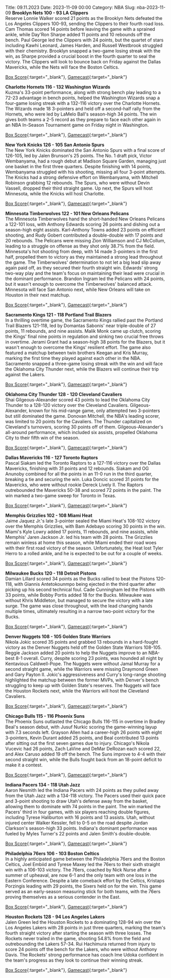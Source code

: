 Title: 09.11.2023
Date: 2023-11-09 00:00
Category: NBA 
Slug: nba-2023-11-09 
**Brooklyn Nets 100 - 93 LA Clippers**  
Reserve Lonnie Walker scored 21 points as the Brooklyn Nets defeated the Los Angeles Clippers 100-93, sending the Clippers to their fourth road loss. Cam Thomas scored 14 points before leaving the game with a sprained ankle, while Day'Ron Sharpe added 11 points and 10 rebounds off the bench. Paul George led the Clippers with 24 points, but the quartet of stars including Kawhi Leonard, James Harden, and Russell Westbrook struggled with their chemistry. Brooklyn snapped a two-game losing streak with the win, as Sharpe provided a crucial boost in the fourth quarter to seal the victory. The Clippers will look to bounce back on Friday against the Dallas Mavericks, while the Nets will face the Boston Celtics. 

[Box Score](https://www.nba.com/game/lac-vs-bkn-0022300160/box-score){:target="_blank"}, [Gamecast](https://www.nba.com/game/lac-vs-bkn-0022300160){:target="_blank"}<br>

**Charlotte Hornets 116 - 132 Washington Wizards**  
Kuzma's 33-point performance, along with strong bench play leading to a 72-23 advantage in bench points, helped the Washington Wizards snap a four-game losing streak with a 132-116 victory over the Charlotte Hornets. The Wizards made 18 3-pointers and held off a second-half rally from the Hornets, who were led by LaMelo Ball's season-high 34 points. The win gives both teams a 2-5 record as they prepare to face each other again in an NBA In-Season Tournament game on Friday night in Washington. 

[Box Score](https://www.nba.com/game/was-vs-cha-0022300157/box-score){:target="_blank"}, [Gamecast](https://www.nba.com/game/was-vs-cha-0022300157){:target="_blank"}<br>

**New York Knicks 126 - 105 San Antonio Spurs**  
The New York Knicks dominated the San Antonio Spurs with a final score of 126-105, led by Jalen Brunson's 25 points. The No. 1 draft pick, Victor Wembanyama, had a rough debut at Madison Square Garden, managing just one basket in the first three quarters. Despite finishing with 14 points, Wembanyama struggled with his shooting, missing all four 3-point attempts. The Knicks had a strong defensive effort on Wembanyama, with Mitchell Robinson grabbing 12 rebounds. The Spurs, who were without Devin Vassell, dropped their third straight game. Up next, the Spurs will host Minnesota, while the Knicks will host Charlotte. 

[Box Score](https://www.nba.com/game/sas-vs-nyk-0022300161/box-score){:target="_blank"}, [Gamecast](https://www.nba.com/game/sas-vs-nyk-0022300161){:target="_blank"}<br>

**Minnesota Timberwolves 122 - 101 New Orleans Pelicans**  
The Minnesota Timberwolves hand the short-handed New Orleans Pelicans a 122-101 loss, with Anthony Edwards scoring 26 points and dishing out a season-high eight assists. Karl-Anthony Towns added 23 points on efficient shooting, and Rudy Gobert contributed a double-double with 17 points and 20 rebounds. The Pelicans were missing Zion Williamson and CJ McCollum, leading to a struggle on offense as they shot only 38.7% from the field. Minnesota's hot shooting from deep, with 14 made 3-pointers in the first half, propelled them to victory as they maintained a strong lead throughout the game. The Timberwolves' determination to not let a big lead slip away again paid off, as they secured their fourth straight win. Edwards' strong two-way play and the team's focus on maintaining their lead were crucial in the dominant performance. Brandon Ingram led the Pelicans with 24 points, but it wasn't enough to overcome the Timberwolves' balanced attack. Minnesota will face San Antonio next, while New Orleans will take on Houston in their next matchup. 

[Box Score](https://www.nba.com/game/nop-vs-min-0022300166/box-score){:target="_blank"}, [Gamecast](https://www.nba.com/game/nop-vs-min-0022300166){:target="_blank"}<br>

**Sacramento Kings 121 - 118 Portland Trail Blazers**  
In a thrilling overtime game, the Sacramento Kings rallied past the Portland Trail Blazers 121-118, led by Domantas Sabonis' near triple-double of 27 points, 11 rebounds, and nine assists. Malik Monk came up clutch, scoring the Kings' final nine points in regulation and sinking two crucial free throws in overtime. Jerami Grant had a season-high 38 points for the Blazers, but it wasn't enough to overcome the Kings' resilient effort. The game also featured a matchup between twin brothers Keegan and Kris Murray, marking the first time they played against each other in the NBA. Sacramento snapped a three-game losing streak with the win and will face the Oklahoma City Thunder next, while the Blazers will continue their trip against the Lakers. 

[Box Score](https://www.nba.com/game/por-vs-sac-0022300170/box-score){:target="_blank"}, [Gamecast](https://www.nba.com/game/por-vs-sac-0022300170){:target="_blank"}<br>

**Oklahoma City Thunder 128 - 120 Cleveland Cavaliers**  
Shai Gilgeous-Alexander scored 43 points to lead the Oklahoma City Thunder to a 128-120 victory over the Cleveland Cavaliers. Gilgeous-Alexander, known for his mid-range game, only attempted two 3-pointers but still dominated the game. Donovan Mitchell, the NBA's leading scorer, was limited to 20 points for the Cavaliers. The Thunder capitalized on Cleveland's turnovers, scoring 30 points off of them. Gilgeous-Alexander's all-around performance, which included six assists, propelled Oklahoma City to their fifth win of the season. 

[Box Score](https://www.nba.com/game/cle-vs-okc-0022300167/box-score){:target="_blank"}, [Gamecast](https://www.nba.com/game/cle-vs-okc-0022300167){:target="_blank"}<br>

**Dallas Mavericks 116 - 127 Toronto Raptors**  
Pascal Siakam led the Toronto Raptors to a 127-116 victory over the Dallas Mavericks, finishing with 31 points and 12 rebounds. Siakam and OG Anunoby combined for all the points in an 11-0 run in the third quarter, breaking a tie and securing the win. Luka Doncic scored 31 points for the Mavericks, who were without rookie Dereck Lively II. The Raptors outrebounded the Mavericks 50-38 and scored 72 points in the paint. The win marked a two-game sweep for Toronto in Texas. 

[Box Score](https://www.nba.com/game/tor-vs-dal-0022300168/box-score){:target="_blank"}, [Gamecast](https://www.nba.com/game/tor-vs-dal-0022300168){:target="_blank"}<br>

**Memphis Grizzlies 102 - 108 Miami Heat**  
Jaime Jaquez Jr.'s late 3-pointer sealed the Miami Heat's 108-102 victory over the Memphis Grizzlies, with Bam Adebayo scoring 30 points in the win. Miami's Kyle Lowry added 17 points, 11 rebounds, and nine assists, while Memphis' Jaren Jackson Jr. led his team with 28 points. The Grizzlies remain winless at home this season, while Miami ended their road woes with their first road victory of the season. Unfortunately, the Heat lost Tyler Herro to a rolled ankle, and he is expected to be out for a couple of weeks. 

[Box Score](https://www.nba.com/game/mia-vs-mem-0022300164/box-score){:target="_blank"}, [Gamecast](https://www.nba.com/game/mia-vs-mem-0022300164){:target="_blank"}<br>

**Milwaukee Bucks 120 - 118 Detroit Pistons**  
Damian Lillard scored 34 points as the Bucks rallied to beat the Pistons 120-118, with Giannis Antetokounmpo being ejected in the third quarter after picking up his second technical foul. Cade Cunningham led the Pistons with 33 points, while Bobby Portis added 18 for the Bucks. Milwaukee was without Khris Middleton, but managed to secure the victory with a late surge. The game was close throughout, with the lead changing hands multiple times, ultimately resulting in a narrow two-point victory for the Bucks. 

[Box Score](https://www.nba.com/game/det-vs-mil-0022300165/box-score){:target="_blank"}, [Gamecast](https://www.nba.com/game/det-vs-mil-0022300165){:target="_blank"}<br>

**Denver Nuggets 108 - 105 Golden State Warriors**  
Nikola Jokic scored 35 points and grabbed 13 rebounds in a hard-fought victory as the Denver Nuggets held off the Golden State Warriors 108-105. Reggie Jackson added 20 points to help the Nuggets improve to an NBA-best 8-1 overall. Curry, despite scoring 23 points, was hounded all night by Kentavious Caldwell-Pope. The Nuggets were without Jamal Murray for a second straight game, while the Warriors were missing Draymond Green and Gary Payton II. Jokic's aggressiveness and Curry's long-range shooting highlighted the matchup between the former MVPs, with Denver's bench struggling to keep up with Golden State's reserves. The Nuggets will face the Houston Rockets next, while the Warriors will host the Cleveland Cavaliers. 

[Box Score](https://www.nba.com/game/gsw-vs-den-0022300169/box-score){:target="_blank"}, [Gamecast](https://www.nba.com/game/gsw-vs-den-0022300169){:target="_blank"}<br>

**Chicago Bulls 115 - 116 Phoenix Suns**  
The Phoenix Suns outlasted the Chicago Bulls 116-115 in overtime in Bradley Beal's season debut, with Jusuf Nurkic scoring the game-winning layup with 7.3 seconds left. Grayson Allen had a career-high 26 points with eight 3-pointers, Kevin Durant added 25 points, and Beal contributed 13 points after sitting out the first seven games due to injury. Chicago's Nikola Vucevic had 26 points, Zach LaVine and DeMar DeRozan each scored 22, and Alex Caruso added 19 off the bench. The Suns improve to 4-4 with their second straight win, while the Bulls fought back from an 18-point deficit to make it a contest. 

[Box Score](https://www.nba.com/game/phx-vs-chi-0022300162/box-score){:target="_blank"}, [Gamecast](https://www.nba.com/game/phx-vs-chi-0022300162){:target="_blank"}<br>

**Indiana Pacers 134 - 118 Utah Jazz**  
Aaron Nesmith led the Indiana Pacers with 24 points as they pulled away from the Utah Jazz with a 134-118 victory. The Pacers used their quick pace and 3-point shooting to draw Utah's defense away from the basket, allowing them to dominate with 74 points in the paint. The win marked the Pacers' third in four games, with six players reaching double figures, including Tyrese Haliburton with 16 points and 13 assists. Utah, without injured center Walker Kessler, fell to 0-5 on the road despite Jordan Clarkson's season-high 33 points. Indiana's dominant performance was fueled by Myles Turner's 22 points and Jalen Smith's double-double. 

[Box Score](https://www.nba.com/game/uta-vs-ind-0022300158/box-score){:target="_blank"}, [Gamecast](https://www.nba.com/game/uta-vs-ind-0022300158){:target="_blank"}<br>

**Philadelphia 76ers 106 - 103 Boston Celtics**  
In a highly anticipated game between the Philadelphia 76ers and the Boston Celtics, Joel Embiid and Tyrese Maxey led the 76ers to their sixth straight win with a 106-103 victory. The 76ers, coached by Nick Nurse after a summer of upheaval, are now 6-1 and the only team with one loss in the Eastern Conference. Despite a late comeback effort by the Celtics, Kristaps Porzingis leading with 29 points, the Sixers held on for the win. This game served as an early-season measuring stick for both teams, with the 76ers proving themselves as a serious contender in the East. 

[Box Score](https://www.nba.com/game/bos-vs-phi-0022300159/box-score){:target="_blank"}, [Gamecast](https://www.nba.com/game/bos-vs-phi-0022300159){:target="_blank"}<br>

**Houston Rockets 128 - 94 Los Angeles Lakers**  
Jalen Green led the Houston Rockets to a dominating 128-94 win over the Los Angeles Lakers with 28 points in just three quarters, marking the team's fourth straight victory after starting the season with three losses. The Rockets never trailed in the game, shooting 54.8% from the field and outrebounding the Lakers 57-34. Rui Hachimura returned from injury to score 24 points off the bench for the Lakers, who were without Anthony Davis. The Rockets' strong performance has coach Ime Udoka confident in the team's progress as they look to continue their winning streak. 

[Box Score](https://www.nba.com/game/lal-vs-hou-0022300163/box-score){:target="_blank"}, [Gamecast](https://www.nba.com/game/lal-vs-hou-0022300163){:target="_blank"}<br>

